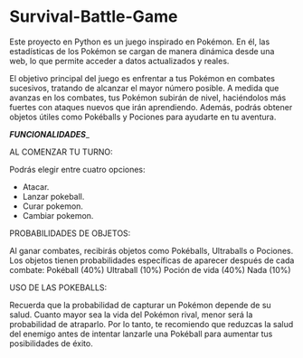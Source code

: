 # Survival-Battle-Game

Este proyecto en Python es un juego inspirado en Pokémon. En él, las estadísticas de los Pokémon se cargan de manera dinámica desde una web, lo que permite acceder a datos actualizados y reales.

El objetivo principal del juego es enfrentar a tus Pokémon en combates sucesivos, tratando de alcanzar el mayor número posible. A medida que avanzas en los combates, tus Pokémon subirán de nivel, haciéndolos más fuertes con ataques nuevos que irán aprendiendo. Además, podrás obtener objetos útiles como Pokéballs y Pociones para ayudarte en tu aventura.

_______________________________________FUNCIONALIDADES________________________________________

AL COMENZAR TU TURNO:

Podrás elegir entre cuatro opciones:
- Atacar.
- Lanzar pokeball.
- Curar pokemon.
- Cambiar pokemon.

PROBABILIDADES DE OBJETOS:

Al ganar combates, recibirás objetos como Pokéballs, Ultraballs o Pociones.
Los objetos tienen probabilidades específicas de aparecer después de cada combate:
Pokéball (40%)
Ultraball (10%)
Poción de vida (40%)
Nada (10%)

USO DE LAS POKEBALLS:

Recuerda que la probabilidad de capturar un Pokémon depende de su salud. Cuanto mayor sea la vida del Pokémon rival, menor será la probabilidad de atraparlo. Por lo tanto, te recomiendo que reduzcas la salud del enemigo antes de intentar lanzarle una Pokéball para aumentar tus posibilidades de éxito.
